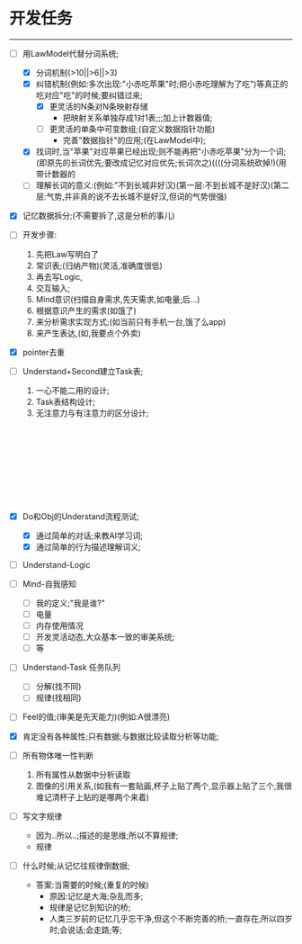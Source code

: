 # 开发任务
***

- [ ] 用LawModel代替分词系统;  

	- [x] 分词机制(>10||>6||>3)  
	- [x] 纠错机制(例如:多次出现:"小赤吃苹果"时;把小赤吃理解为了吃")等真正的吃对应"吃"的时候;要纠错过来;  
		- [x] 更灵活的N条对N条映射存储
			- 把映射关系单独存成1对1表;;;加上计数器值;
		- [ ] 更灵活的单条中可变数组;(自定义数据指针功能)
			- 完善"数据指针"的应用;(在LawModel中);
		
	- [x] 找词时,当"苹果"对应苹果已经出现;则不能再把"小赤吃苹果"分为一个词;(即原先的长词优先;要改成记忆对应优先;长词次之)((((分词系统砍掉!)(用带计数器的
	- [ ] 理解长词的意义:(例如:"不到长城非好汉)(第一层:不到长城不是好汉)(第二层:气势,并非真的说不去长城不是好汉,但词的气势很强)

- [x] 记忆数据拆分;(不需要拆了,这是分析的事儿)

- [ ] 开发步骤:
	1. 先把Law写明白了
	2. 常识表;(归纳产物)(灵活,准确度很低)
	3. 再去写Logic,
	4. 交互输入;
	5. Mind意识(扫描自身需求,先天需求,如电量;后...)
	6. 根据意识产生的需求(如饿了)
	7. 来分析需求实现方式;(如当前只有手机一台,饿了么app)
	8. 来产生表达,(如,我要点个外卖)


- [x] pointer去重
- [ ] Understand+Second建立Task表;
	1. 一心不能二用的设计;
	2. Task表结构设计;
	3. 无注意力与有注意力的区分设计;





</br>
</br>
</br>
</br>
</br>
</br>
</br>
</br>






- [x] Do和Obj的Understand流程测试;
	- [x] 通过简单的对话;来教AI学习词;
	- [x] 通过简单的行为描述理解词义;
- [ ] Understand-Logic
- [ ] Mind-自我感知
	- [ ] 我的定义;"我是谁?"
	- [ ] 电量
	- [ ] 内存使用情况
	- [ ] 开发灵活动态,大众基本一致的审美系统;
	- [ ] 等
- [ ] Understand-Task 任务队列
	- [ ] 分解(找不同)
	- [ ] 规律(找相同)
- [ ] Feel的值;(审美是先天能力)(例如:A很漂亮)






- [x] 肯定没有各种属性;只有数据;与数据比较读取分析等功能;
- [ ] 所有物体唯一性判断
	1. 所有属性从数据中分析读取
	2. 图像的引用关系,(如我有一套贴画,杯子上贴了两个,显示器上贴了三个,我很难记清杯子上贴的是哪两个来着)








- [ ] 写文字规律
	* 因为..所以..;描述的是思维;所以不算规律;
	* 规律
- [ ] 什么时候;从记忆往规律倒数据;
	* 答案:当需要的时候;(重复的时候)
		* 原因:记忆是大海;杂乱而多;
		* 规律是记忆到知识的桥;
		* 人类三岁前的记忆几乎忘干净,但这个不断完善的桥;一直存在;所以四岁时;会说话;会走路;等;
	
























